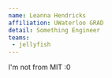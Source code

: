 ```yaml
---
name: Leanna Hendricks
affiliation: UWaterloo GRAD
detail: Something Engineer
teams:
 - jellyfish
---
```


I'm not from MIT :0
